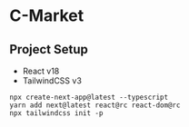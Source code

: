 # C-Market

## Project Setup

-   React v18
-   TailwindCSS v3

```shell
npx create-next-app@latest --typescript
yarn add next@latest react@rc react-dom@rc
npx tailwindcss init -p
```
